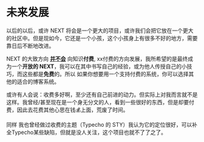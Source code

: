 <script setup>
  import Badge from '../.vitepress/components/badge.vue'
</script>

# 未来发展

以后的以后，或许 NEXT 将会是一个更大的项目，或许我们会把它放在一个更大的社区中。但是现如今，它还是一个小孩，这个小孩身上有很多不好的地方，需要靠日后不断地改进。

NEXT 的大致方向 **<u>并不会</u>** 向知识**付费**, xx付费的方向发展，我所希望的是最终成为一个**开放的 NEXT**，我可以在其中书写自己的经验，或为他人传授自己的小技巧，而这些都是**免费**的。所以 如果你想要用一个支持付费的系统，你可以选择其他的适合的博客系统。

或许有人会说：收费多好啊，至少还有自己前进的动力。但实际上对我而言就不是这样。我曾经/甚至现在是一个身无分文的人，看到一些很好的东西，但是却要付费，因此去花费其他心思在钱💰上面，荒废了时间。

同样 我也曾经做过收费的主题（Typecho 的 STY）我认为它的定位很好，可以补全Typecho某些缺陷，但就是没人关注，这个项目也就不了了之了。